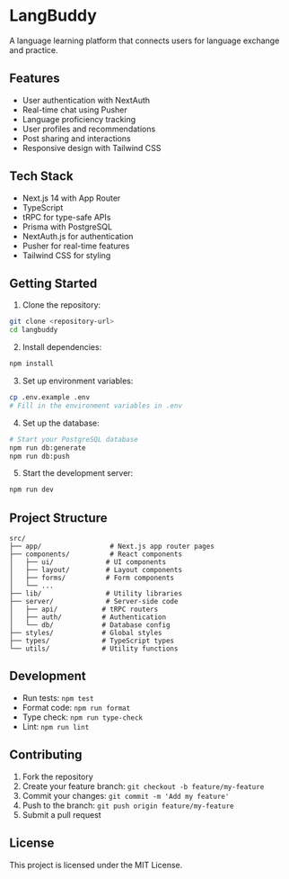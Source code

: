 # LangBuddy

A language learning platform that connects users for language exchange and practice.

## Features

- User authentication with NextAuth
- Real-time chat using Pusher
- Language proficiency tracking
- User profiles and recommendations
- Post sharing and interactions
- Responsive design with Tailwind CSS

## Tech Stack

- Next.js 14 with App Router
- TypeScript
- tRPC for type-safe APIs
- Prisma with PostgreSQL
- NextAuth.js for authentication
- Pusher for real-time features
- Tailwind CSS for styling

## Getting Started

1. Clone the repository:
```bash
git clone <repository-url>
cd langbuddy
```

2. Install dependencies:
```bash
npm install
```

3. Set up environment variables:
```bash
cp .env.example .env
# Fill in the environment variables in .env
```

4. Set up the database:
```bash
# Start your PostgreSQL database
npm run db:generate
npm run db:push
```

5. Start the development server:
```bash
npm run dev
```

## Project Structure

```
src/
├── app/                 # Next.js app router pages
├── components/          # React components
│   ├── ui/             # UI components
│   ├── layout/         # Layout components
│   ├── forms/          # Form components
│   └── ...
├── lib/                # Utility libraries
├── server/             # Server-side code
│   ├── api/           # tRPC routers
│   ├── auth/          # Authentication
│   └── db/            # Database config
├── styles/            # Global styles
├── types/             # TypeScript types
└── utils/             # Utility functions
```

## Development

- Run tests: `npm test`
- Format code: `npm run format`
- Type check: `npm run type-check`
- Lint: `npm run lint`

## Contributing

1. Fork the repository
2. Create your feature branch: `git checkout -b feature/my-feature`
3. Commit your changes: `git commit -m 'Add my feature'`
4. Push to the branch: `git push origin feature/my-feature`
5. Submit a pull request

## License

This project is licensed under the MIT License. 